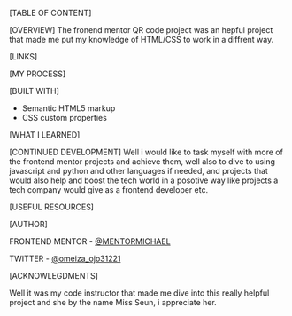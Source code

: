 

[TABLE OF CONTENT]

[OVERVIEW]
The fronend mentor QR code project was an hepful project that made me put my knowledge of HTML/CSS to work in a diffrent way.


[LINKS]

[MY PROCESS]

[BUILT WITH]
- Semantic HTML5 markup
- CSS custom properties

[WHAT I LEARNED]


[CONTINUED DEVELOPMENT]
Well i would like to task myself with more of the frontend mentor projects and achieve them, well also to dive to using javascript and python and other languages if needed, and projects that would also help and boost the tech world in a posotive way like projects a tech company would give as a frontend developer etc.


[USEFUL RESOURCES]


[AUTHOR]

FRONTEND MENTOR - [@MENTORMICHAEL](https://www.frontendmentor.io/profile/MENTORMICHAEL)

TWITTER -
[@omeiza_ojo31221](https://www.twitter.com/omeiza_ojo31221)


[ACKNOWLEGDMENTS]

Well it was my code instructor that made me dive into this really helpful project and she by the name Miss Seun, i appreciate her.

